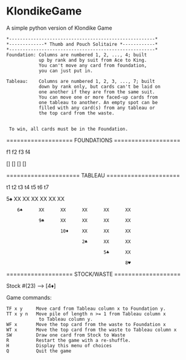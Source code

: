 # KlondikeGame
A simple python version of Klondike Game

    *------------------------------------------------------*
    *-------------* Thumb and Pouch Solitaire *------------*
    *------------------------------------------------------*
    Foundation: Columns are numbered 1, 2, ..., 4; built
                up by rank and by suit from Ace to King.
                You can't move any card from foundation,
                you can just put in.

    Tableau:    Columns are numbered 1, 2, 3, ..., 7; built
                down by rank only, but cards can't be laid on
                one another if they are from the same suit.
                You can move one or more faced-up cards from
                one tableau to another. An empty spot can be
                filled with any card(s) from any tableau or
                the top card from the waste.


     To win, all cards must be in the Foundation.


=================== FOUNDATIONS ===================

f1        f2        f3        f4

[]        []        []        []

===================== TABLEAU =====================

t1      t2      t3      t4      t5      t6      t7

5♠      XX      XX      XX      XX      XX      XX

        6♠      XX      XX      XX      XX      XX
        
                9♣      XX      XX      XX      XX
                
                        10♦     XX      XX      XX
                        
                                2♣      XX      XX
                                
                                        5♣      XX
                                        
                                                8♥
                                                
=================== STOCK/WASTE ===================

Stock #(23) --> [4♦]

Game commands:

    TF x y     Move card from Tableau column x to Foundation y.
    TT x y n   Move pile of length n >= 1 from Tableau column x
                to Tableau column y.
    WF x       Move the top card from the waste to Foundation x
    WT x       Move the top card from the waste to Tableau column x
    SW         Draw one card from Stock to Waste
    R          Restart the game with a re-shuffle.
    H          Display this menu of choices
    Q          Quit the game
